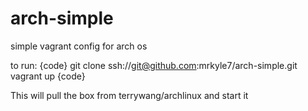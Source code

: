 arch-simple
===========

simple vagrant config for arch os

to run:
{code}
git clone ssh://git@github.com:mrkyle7/arch-simple.git
vagrant up
{code}

This will pull the box from terrywang/archlinux and start it
